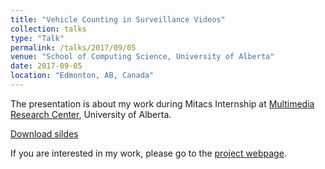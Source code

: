 ```yaml
---
title: "Vehicle Counting in Surveillance Videos"
collection: talks
type: "Talk"
permalink: /talks/2017/09/05
venue: "School of Computing Science, University of Alberta"
date: 2017-09-05
location: "Edmonton, AB, Canada"
---
```


The presentation is about my work during Mitacs Internship at [Multimedia Research Center](http://crome.cs.ualberta.ca/mrc/), University of Alberta.   

[Download sildes](/files/Talk-2017-09-05.pdf)  

If you are interested in my work, please go to the [project webpage](https://saoyan.github.io/posts/2017/11/20).

<script async class="speakerdeck-embed" data-id="e193ffea64de4928ab63383da1c477fa" data-ratio="1.33333333333333" src="//speakerdeck.com/assets/embed.js"></script>  
